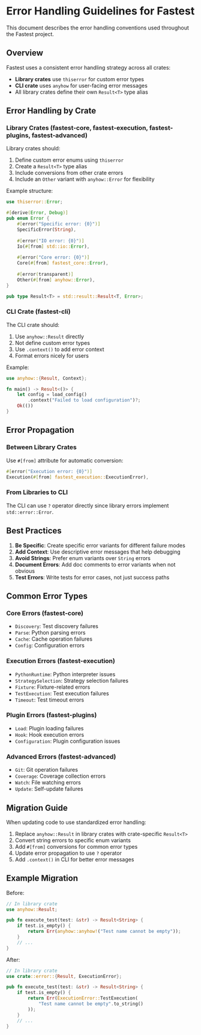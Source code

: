# Error Handling Guidelines for Fastest

This document describes the error handling conventions used throughout the Fastest project.

## Overview

Fastest uses a consistent error handling strategy across all crates:
- **Library crates** use `thiserror` for custom error types
- **CLI crate** uses `anyhow` for user-facing error messages
- All library crates define their own `Result<T>` type alias

## Error Handling by Crate

### Library Crates (fastest-core, fastest-execution, fastest-plugins, fastest-advanced)

Library crates should:
1. Define custom error enums using `thiserror`
2. Create a `Result<T>` type alias
3. Include conversions from other crate errors
4. Include an `Other` variant with `anyhow::Error` for flexibility

Example structure:
```rust
use thiserror::Error;

#[derive(Error, Debug)]
pub enum Error {
    #[error("Specific error: {0}")]
    SpecificError(String),
    
    #[error("IO error: {0}")]
    Io(#[from] std::io::Error),
    
    #[error("Core error: {0}")]
    Core(#[from] fastest_core::Error),
    
    #[error(transparent)]
    Other(#[from] anyhow::Error),
}

pub type Result<T> = std::result::Result<T, Error>;
```

### CLI Crate (fastest-cli)

The CLI crate should:
1. Use `anyhow::Result` directly
2. Not define custom error types
3. Use `.context()` to add error context
4. Format errors nicely for users

Example:
```rust
use anyhow::{Result, Context};

fn main() -> Result<()> {
    let config = load_config()
        .context("Failed to load configuration")?;
    Ok(())
}
```

## Error Propagation

### Between Library Crates
Use `#[from]` attribute for automatic conversion:
```rust
#[error("Execution error: {0}")]
Execution(#[from] fastest_execution::ExecutionError),
```

### From Libraries to CLI
The CLI can use `?` operator directly since library errors implement `std::error::Error`.

## Best Practices

1. **Be Specific**: Create specific error variants for different failure modes
2. **Add Context**: Use descriptive error messages that help debugging
3. **Avoid Strings**: Prefer enum variants over `String` errors
4. **Document Errors**: Add doc comments to error variants when not obvious
5. **Test Errors**: Write tests for error cases, not just success paths

## Common Error Types

### Core Errors (fastest-core)
- `Discovery`: Test discovery failures
- `Parse`: Python parsing errors
- `Cache`: Cache operation failures
- `Config`: Configuration errors

### Execution Errors (fastest-execution)
- `PythonRuntime`: Python interpreter issues
- `StrategySelection`: Strategy selection failures
- `Fixture`: Fixture-related errors
- `TestExecution`: Test execution failures
- `Timeout`: Test timeout errors

### Plugin Errors (fastest-plugins)
- `Load`: Plugin loading failures
- `Hook`: Hook execution errors
- `Configuration`: Plugin configuration issues

### Advanced Errors (fastest-advanced)
- `Git`: Git operation failures
- `Coverage`: Coverage collection errors
- `Watch`: File watching errors
- `Update`: Self-update failures

## Migration Guide

When updating code to use standardized error handling:

1. Replace `anyhow::Result` in library crates with crate-specific `Result<T>`
2. Convert string errors to specific enum variants
3. Add `#[from]` conversions for common error types
4. Update error propagation to use `?` operator
5. Add `.context()` in CLI for better error messages

## Example Migration

Before:
```rust
// In library crate
use anyhow::Result;

pub fn execute_test(test: &str) -> Result<String> {
    if test.is_empty() {
        return Err(anyhow::anyhow!("Test name cannot be empty"));
    }
    // ...
}
```

After:
```rust
// In library crate
use crate::error::{Result, ExecutionError};

pub fn execute_test(test: &str) -> Result<String> {
    if test.is_empty() {
        return Err(ExecutionError::TestExecution(
            "Test name cannot be empty".to_string()
        ));
    }
    // ...
}
```
